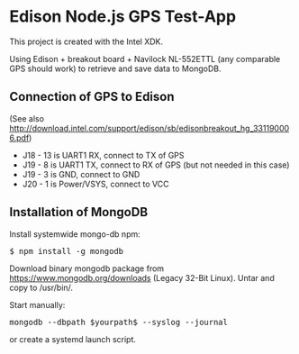 Edison Node.js GPS Test-App
============================
This project is created with the Intel XDK.

Using Edison + breakout board + Navilock NL-552ETTL (any comparable GPS should work) 
to retrieve and save data to MongoDB.

Connection of GPS to Edison
---------------------------

(See also http://download.intel.com/support/edison/sb/edisonbreakout_hg_331190006.pdf)
* J18 - 13 is UART1 RX, connect to TX of GPS
* J19 - 8 is UART1 TX, connect to RX of GPS (but not needed in this case)
* J19 - 3 is GND, connect to GND
* J20 - 1 is Power/VSYS, connect to VCC

Installation of MongoDB
-----------------------

Install systemwide mongo-db npm: 
<pre>$ npm install -g mongodb</pre>

Download binary mongodb package from https://www.mongodb.org/downloads (Legacy 32-Bit Linux).
Untar and copy to /usr/bin/.

Start manually:
<pre>mongodb --dbpath $yourpath$ --syslog --journal</pre>
or create a systemd launch script.
